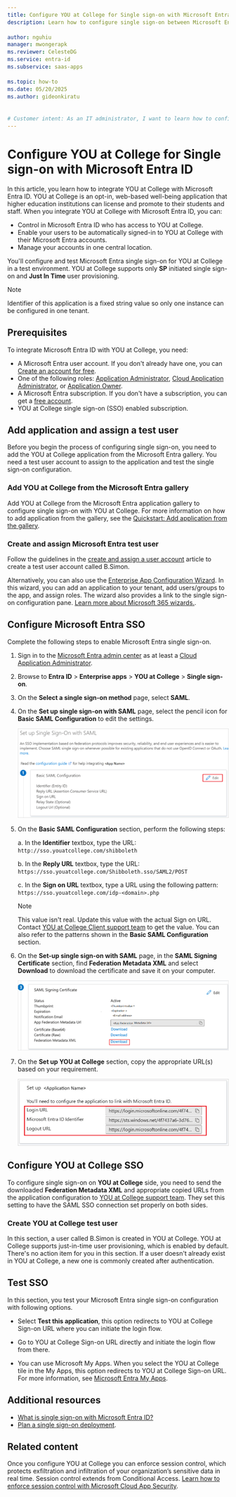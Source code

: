 ```yaml
---
title: Configure YOU at College for Single sign-on with Microsoft Entra ID
description: Learn how to configure single sign-on between Microsoft Entra ID and YOU at College.

author: nguhiu
manager: mwongerapk
ms.reviewer: CelesteDG
ms.service: entra-id
ms.subservice: saas-apps

ms.topic: how-to
ms.date: 05/20/2025
ms.author: gideonkiratu


# Customer intent: As an IT administrator, I want to learn how to configure single sign-on between Microsoft Entra ID and YOU at College so that I can control who has access to YOU at College, enable automatic sign-in with Microsoft Entra accounts, and manage my accounts in one central location.
---
```


# Configure YOU at College for Single sign-on with Microsoft Entra ID

In this article, you learn how to integrate YOU at College with Microsoft Entra ID. YOU at College is an opt-in, web-based well-being application that higher education institutions can license and promote to their students and staff. When you integrate YOU at College with Microsoft Entra ID, you can:

* Control in Microsoft Entra ID who has access to YOU at College.
* Enable your users to be automatically signed-in to YOU at College with their Microsoft Entra accounts.
* Manage your accounts in one central location.

You'll configure and test Microsoft Entra single sign-on for YOU at College in a test environment. YOU at College supports only **SP** initiated single sign-on and **Just In Time** user provisioning.

> [!NOTE]
> Identifier of this application is a fixed string value so only one instance can be configured in one tenant.

## Prerequisites

To integrate Microsoft Entra ID with YOU at College, you need:

* A Microsoft Entra user account. If you don't already have one, you can [Create an account for free](https://azure.microsoft.com/free/?WT.mc_id=A261C142F).
* One of the following roles: [Application Administrator](/entra/identity/role-based-access-control/permissions-reference#application-administrator), [Cloud Application Administrator](/entra/identity/role-based-access-control/permissions-reference#cloud-application-administrator), or [Application Owner](/entra/fundamentals/users-default-permissions#owned-enterprise-applications).
* A Microsoft Entra subscription. If you don't have a subscription, you can get a [free account](https://azure.microsoft.com/free/).
* YOU at College single sign-on (SSO) enabled subscription.

## Add application and assign a test user

Before you begin the process of configuring single sign-on, you need to add the YOU at College application from the Microsoft Entra gallery. You need a test user account to assign to the application and test the single sign-on configuration.

<a name='add-you-at-college-from-the-azure-ad-gallery'></a>

### Add YOU at College from the Microsoft Entra gallery

Add YOU at College from the Microsoft Entra application gallery to configure single sign-on with YOU at College. For more information on how to add application from the gallery, see the [Quickstart: Add application from the gallery](~/identity/enterprise-apps/add-application-portal.md).

<a name='create-and-assign-azure-ad-test-user'></a>

### Create and assign Microsoft Entra test user

Follow the guidelines in the [create and assign a user account](~/identity/enterprise-apps/add-application-portal-assign-users.md) article to create a test user account called B.Simon.

Alternatively, you can also use the [Enterprise App Configuration Wizard](https://portal.office.com/AdminPortal/home?Q=Docs#/azureadappintegration). In this wizard, you can add an application to your tenant, add users/groups to the app, and assign roles. The wizard also provides a link to the single sign-on configuration pane. [Learn more about Microsoft 365 wizards.](/microsoft-365/admin/misc/azure-ad-setup-guides). 

<a name='configure-azure-ad-sso'></a>

## Configure Microsoft Entra SSO

Complete the following steps to enable Microsoft Entra single sign-on.

1. Sign in to the [Microsoft Entra admin center](https://entra.microsoft.com) as at least a [Cloud Application Administrator](~/identity/role-based-access-control/permissions-reference.md#cloud-application-administrator).
1. Browse to **Entra ID** > **Enterprise apps** > **YOU at College** > **Single sign-on**.
1. On the **Select a single sign-on method** page, select **SAML**.
1. On the **Set up single sign-on with SAML** page, select the pencil icon for **Basic SAML Configuration** to edit the settings.

   ![Screenshot shows how to edit Basic SAML Configuration.](common/edit-urls.png "Basic Configuration")

1. On the **Basic SAML Configuration** section, perform the following steps:

    a. In the **Identifier** textbox, type the URL:
    `http://sso.youatcollege.com/shibboleth`

    b. In the **Reply URL** textbox, type the URL:
    `https://sso.youatcollege.com/Shibboleth.sso/SAML2/POST`

    c. In the **Sign on URL** textbox, type a URL using the following pattern:
    `https://sso.youatcollege.com/idp-<domain>.php`

    > [!NOTE]
    > This value isn't real. Update this value with the actual Sign on URL. Contact [YOU at College Client support team](mailto:technology@gritdigitalhealth.com) to get the value. You can also refer to the patterns shown in the **Basic SAML Configuration** section.

1. On the **Set-up single sign-on with SAML** page, in the **SAML Signing Certificate** section,  find **Federation Metadata XML** and select **Download** to download the certificate and save it on your computer.

    ![Screenshot shows the Certificate download link.](common/metadataxml.png "Certificate")

1. On the **Set up YOU at College** section, copy the appropriate URL(s) based on your requirement.

	![Screenshot shows to copy configuration appropriate URL.](common/copy-configuration-urls.png "Metadata")

## Configure YOU at College SSO

To configure single sign-on on **YOU at College** side, you need to send the downloaded **Federation Metadata XML** and appropriate copied URLs from the application configuration to [YOU at College support team](mailto:technology@gritdigitalhealth.com). They set this setting to have the SAML SSO connection set properly on both sides.

### Create YOU at College test user

In this section, a user called B.Simon is created in YOU at College. YOU at College supports just-in-time user provisioning, which is enabled by default. There's no action item for you in this section. If a user doesn't already exist in YOU at College, a new one is commonly created after authentication.

## Test SSO 

In this section, you test your Microsoft Entra single sign-on configuration with following options. 

* Select **Test this application**, this option redirects to YOU at College Sign-on URL where you can initiate the login flow. 

* Go to YOU at College Sign-on URL directly and initiate the login flow from there.

* You can use Microsoft My Apps. When you select the YOU at College tile in the My Apps, this option redirects to YOU at College Sign-on URL. For more information, see [Microsoft Entra My Apps](/azure/active-directory/manage-apps/end-user-experiences#azure-ad-my-apps).

## Additional resources

* [What is single sign-on with Microsoft Entra ID?](~/identity/enterprise-apps/what-is-single-sign-on.md)
* [Plan a single sign-on deployment](~/identity/enterprise-apps/plan-sso-deployment.md).

## Related content

Once you configure YOU at College you can enforce session control, which protects exfiltration and infiltration of your organization’s sensitive data in real time. Session control extends from Conditional Access. [Learn how to enforce session control with Microsoft Cloud App Security](/cloud-app-security/proxy-deployment-aad).
